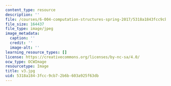 ```yaml
---
content_type: resource
description: ''
file: /courses/6-004-computation-structures-spring-2017/5318a1843fcc9cb72b6b603a925f63db_v3.jpg
file_size: 164437
file_type: image/jpeg
image_metadata:
  caption: ''
  credit: ''
  image-alt: ''
learning_resource_types: []
license: https://creativecommons.org/licenses/by-nc-sa/4.0/
ocw_type: OCWImage
resourcetype: Image
title: v3.jpg
uid: 5318a184-3fcc-9cb7-2b6b-603a925f63db
---
```

